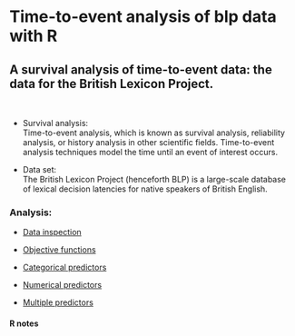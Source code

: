 # Time-to-event analysis of blp data with R
## A survival analysis of time-to-event data: the data for the British Lexicon Project.
<br>

* Survival analysis:<br>
Time-to-event analysis, which is known as survival analysis, reliability analysis, or history analysis in other scientific fields. Time-to-event analysis techniques model the time until an event of interest occurs. 

* Data set: <br>
The British Lexicon Project (henceforth BLP) is a large-scale database of lexical decision latencies for native speakers of British English. 

### Analysis:

* [Data inspection]()

* [Objective functions]()

* [Categorical predictors]()

* [Numerical predictors]()

* [Multiple predictors]()

#### R notes



